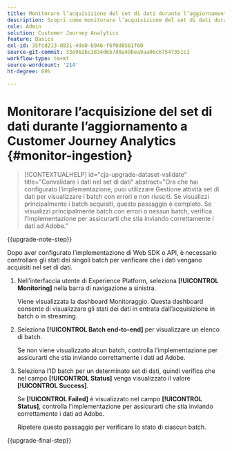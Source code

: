 ```yaml
---
title: Monitorare l’acquisizione del set di dati durante l’aggiornamento a Customer Journey Analytics
description: Scopri come monitorare l’acquisizione del set di dati durante l’aggiornamento a Customer Journey Analytics
role: Admin
solution: Customer Journey Analytics
feature: Basics
exl-id: 35fcd213-d831-4da0-b946-f6f0d8561f60
source-git-commit: 33e962bc3834d6b7d0a49bea9aa06c67547351c1
workflow-type: tm+mt
source-wordcount: '214'
ht-degree: 69%

---
```


# Monitorare l’acquisizione del set di dati durante l’aggiornamento a Customer Journey Analytics {#monitor-ingestion}

<!-- markdownlint-disable MD034 -->

>[!CONTEXTUALHELP]
>id="cja-upgrade-dataset-validate"
>title="Convalidare i dati nel set di dati"
>abstract="Ora che hai configurato l’implementazione, puoi utilizzare Gestione attività set di dati per visualizzare i batch con errori e non riusciti. Se visualizzi principalmente i batch acquisiti, questo passaggio è completo. Se visualizzi principalmente batch con errori o nessun batch, verifica l’implementazione per assicurarti che stia inviando correttamente i dati ad Adobe."

<!-- markdownlint-enable MD034 -->

{{upgrade-note-step}}

<!-- Should we single source this instead of duplicate it? The following steps were copied from: /help/data-ingestion/aepwebsdk.md-->

Dopo aver configurato l’implementazione di Web SDK o API, è necessario controllare gli stati dei singoli batch per verificare che i dati vengano acquisiti nel set di dati.

1. Nell’interfaccia utente di Experience Platform, seleziona **[!UICONTROL Monitoring]** nella barra di navigazione a sinistra.

   Viene visualizzata la dashboard Monitoraggio. Questa dashboard consente di visualizzare gli stati dei dati in entrata dall’acquisizione in batch o in streaming.

   <!-- insert screenshot -->

1. Seleziona **[!UICONTROL Batch end-to-end]** per visualizzare un elenco di batch.

   Se non viene visualizzato alcun batch, controlla l’implementazione per assicurarti che stia inviando correttamente i dati ad Adobe.

   <!-- insert screenshot -->

1. Seleziona l’ID batch per un determinato set di dati, quindi verifica che nel campo **[!UICONTROL Status]** venga visualizzato il valore **[!UICONTROL Success]**.

   Se **[!UICONTROL Failed]** è visualizzato nel campo **[!UICONTROL Status]**, controlla l&#39;implementazione per assicurarti che stia inviando correttamente i dati ad Adobe.

   Ripetere questo passaggio per verificare lo stato di ciascun batch.

{{upgrade-final-step}}

